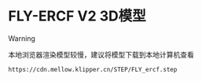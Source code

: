 # FLY-ERCF V2 3D模型

>[!WARNING]
>
>本地浏览器渲染模型较慢，建议将模型下载到本地计算机查看

```3dmodel
https://cdn.mellow.klipper.cn/STEP/FLY_ercf.step
```
